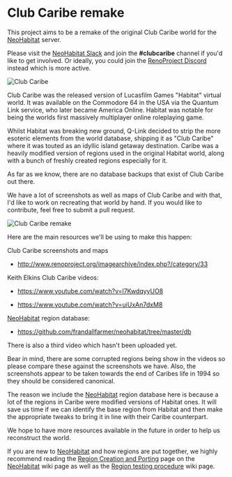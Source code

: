# Club Caribe remake
This project aims to be a remake of the original Club Caribe world for the [NeoHabitat](http://www.neohabitat.org) server.

Please visit the [NeoHabitat Slack](http://slack.neohabitat.org/) and join the **#clubcaribe** channel if you'd like to get involved. Or ideally, you could join the [RenoProject Discord](https://discord.gg/S2VkerY) instead which is more active.

![Club Caribe](http://www.renoproject.org/clubcaribe/ClubCaribeGroup.gif)

Club Caribe was the released version of Lucasfilm Games "Habitat" virtual world. It was available on the Commodore 64 in the USA via the Quantum Link service, who later became America Online. Habitat was notable for being the worlds first massively multiplayer online roleplaying game.

Whilst Habitat was breaking new ground, Q-Link decided to strip the more esoteric elements from the world database, shipping it as "Club Caribe" where it was touted as an idyllic island getaway destination. Caribe was a heavily modified version of regions used in the original Habitat world, along with a bunch of freshly created regions especially for it.

As far as we know, there are no database backups that exist of Club Caribe out there.

We have a lot of screenshots as well as maps of Club Caribe and with that, I'd like to work on recreating that world by hand. If you would like to contribute, feel free to submit a pull request.

![Club Caribe remake](http://www.renoproject.org/clubcaribe/CaribeWelcome.gif)

Here are the main resources we'll be using to make this happen:

Club Caribe screenshots and maps
* http://www.renoproject.org/imagearchive/index.php?/category/33

Keith Elkins Club Caribe videos:
* https://www.youtube.com/watch?v=l7KwdqyyUO8

* https://www.youtube.com/watch?v=uiUxAn7dxM8

[NeoHabitat](http://www.neohabitat.org) region database:
* https://github.com/frandallfarmer/neohabitat/tree/master/db

There is also a third video which hasn't been uploaded yet.

Bear in mind, there are some corrupted regions being show in the videos so please compare these against the screenshots we have. Also, the screenshots appear to be taken towards the end of Caribes life in 1994 so they should be considered canonical.

The reason we include the [NeoHabitat](http://www.neohabitat.org) region database here is because a lot of the regions in Caribe were modified versions of Habitat ones. It will save us time if we can identify the base region from Habitat and then make the appropriate tweaks to bring it in line with their Caribe counterpart.

We hope to have more resources available in the future in order to help us reconstruct the world.

If you are new to [NeoHabitat](http://www.neohabitat.org) and how regions are put together, we highly recommend reading the [Region Creation and Porting](https://github.com/frandallfarmer/neohabitat/wiki/Region-Creation-and-Porting) page on the [NeoHabitat](http://www.neohabitat.org) wiki page as well as the [Region testing procedure](https://github.com/frandallfarmer/neohabitat/wiki/Region-testing-procedure) wiki page.
